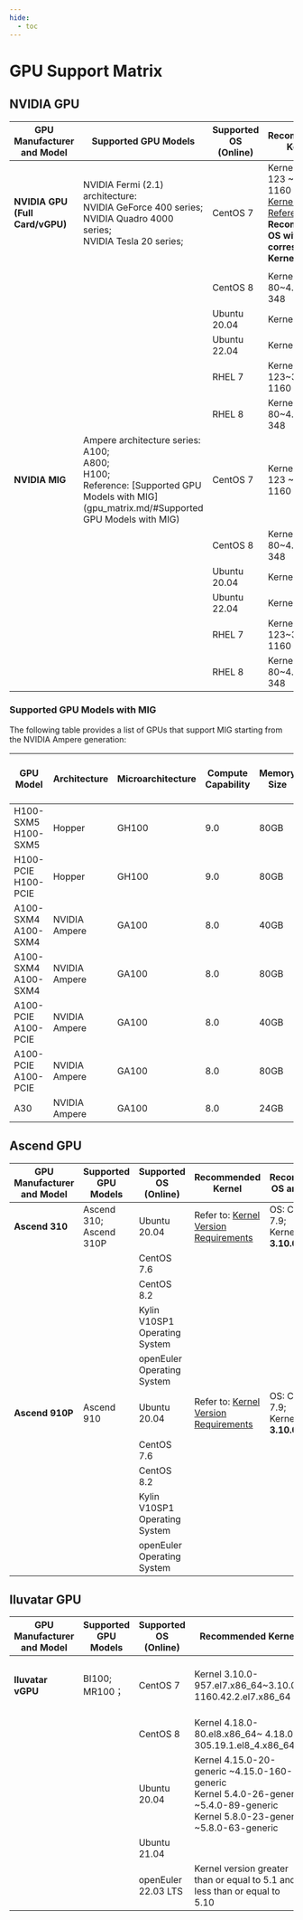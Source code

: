 ```yaml
---
hide:
  - toc
---
```


# GPU Support Matrix

## NVIDIA GPU

| GPU Manufacturer and Model        | Supported GPU Models                                         | Supported OS (Online) | Recommended Kernel                                          | Recommended OS and Kernel                            | Installation Documentation                                   |
| --------------------------------- | ------------------------------------------------------------ | ----------------------------------- | ------------------------------------------------------------ | ---------------------------------------------------- | ------------------------------------------------------------ |
| **NVIDIA GPU<br />(Full Card/vGPU)** | NVIDIA Fermi (2.1) architecture:<br />NVIDIA GeForce 400 series;<br />NVIDIA Quadro 4000 series;<br />NVIDIA Tesla 20 series; | CentOS 7                             | Kernel 3.10.0-123 ~ 3.10.0-1160<br />[Kernel Reference](https://docs.nvidia.com/grid/15.0/product-support-matrix/index.html#abstract__ubuntu)<br />**Recommended OS with corresponding Kernel version** | OS: CentOS 7.9;<br />Kernel version: __3.10.0-1160__ | [Offline Installation of GPU Operator](nvidia/install_nvidia_driver_of_operator.md) |
|                                   |                                                              |                                     |                                                              |                                                      |                                                              |
|                                   |                                                              | CentOS 8                             | Kernel 4.18.0-80~4.18.0-348                                  |                                                      |                                                              |
|                                   |                                                              | Ubuntu 20.04                         | Kernel 5.4                                                   |                                                      |                                                              |
|                                   |                                                              | Ubuntu 22.04                         | Kernel 5.19                                                  |                                                      |                                                              |
|                                   |                                                              | RHEL 7                               | Kernel 3.10.0-123~3.10.0-1160                                |                                                      |                                                              |
|                                   |                                                              | RHEL 8                               | Kernel 4.18.0-80~4.18.0-348                                  |                                                      |                                                              |
| **NVIDIA MIG**                    | Ampere architecture series:<br />A100;<br />A800;<br />H100;<br />Reference: [Supported GPU Models with MIG](gpu_matrix.md/#Supported GPU Models with MIG) | CentOS 7                             | Kernel 3.10.0-123 ~ 3.10.0-1160                              | OS: CentOS 7.9;<br />Kernel version: __3.10.0-1160__ | [Offline Installation of GPU Operator](nvidia/install_nvidia_driver_of_operator.md) |
|                                   |                                                              | CentOS 8                             | Kernel 4.18.0-80~4.18.0-348                                  |                                                      |                                                              |
|                                   |                                                              | Ubuntu 20.04                         | Kernel 5.4                                                   |                                                      |                                                              |
|                                   |                                                              | Ubuntu 22.04                         | Kernel 5.19                                                  |                                                      |                                                              |
|                                   |                                                              | RHEL 7                               | Kernel 3.10.0-123~3.10.0-1160                                |                                                      |                                                              |
|                                   |                                                              | RHEL 8                               | Kernel 4.18.0-80~4.18.0-348                                  |                                                      |                                                              |

### Supported GPU Models with MIG

The following table provides a list of GPUs that support MIG starting from the NVIDIA Ampere generation:

| GPU Model            | **Architecture** | **Microarchitecture** | **Compute Capability** | **Memory Size** | **Max. Number of GI Instances** |
| -------------------- | ---------------- | -------------------- | --------------------- | --------------- | ------------------------------ |
| H100-SXM5 H100-SXM5  | Hopper           | GH100                | 9.0                   | 80GB            | 7                              |
| H100-PCIE H100-PCIE  | Hopper           | GH100                | 9.0                   | 80GB            | 7                              |
| A100-SXM4 A100-SXM4  | NVIDIA Ampere    | GA100                | 8.0                   | 40GB            | 7                              |
| A100-SXM4 A100-SXM4  | NVIDIA Ampere    | GA100                | 8.0                   | 80GB            | 7                              |
| A100-PCIE A100-PCIE  | NVIDIA Ampere    | GA100                | 8.0                   | 40GB            | 7                              |
| A100-PCIE A100-PCIE  | NVIDIA Ampere    | GA100                | 8.0                   | 80GB            | 7                              |
| A30                  | NVIDIA Ampere    | GA100                | 8.0                   | 24GB            | 4                              |

## Ascend GPU

| GPU Manufacturer and Model | Supported GPU Models             | Supported OS (Online) | Recommended Kernel                                          | Recommended OS and Kernel                            | Installation Documentation                                   |
| -------------------------- | -------------------------------- | ----------------------------------- | ------------------------------------------------------------ | ---------------------------------------------------- | ------------------------------------------------------------ |
| **Ascend 310**             | Ascend 310;<br />Ascend 310P     | Ubuntu 20.04                         | Refer to: [Kernel Version Requirements](https://www.hiascend.com/document/detail/en/quick-installation/22.0.0/quickinstg/800_3010/quickinstg_800_3010_x86_0005.html) | OS: CentOS 7.9;<br />Kernel version: __3.10.0-1160__ | [Driver Documentation for 300 and 310P](https://www.hiascend.com/document/detail/en/quick-installation/22.0.0/quickinstg/800_3010/quickinstg_800_3010_x86_0041.html) |
|                            |                                  | CentOS 7.6                           |                                                              |                                                      |                                                              |
|                            |                                  | CentOS 8.2                           |                                                              |                                                      |                                                              |
|                            |                                  | Kylin V10SP1 Operating System        |                                                              |                                                      |                                                              |
|                            |                                  | openEuler Operating System           |                                                              |                                                      |                                                              |
| **Ascend 910P**            | Ascend 910                       | Ubuntu 20.04                         | Refer to: [Kernel Version Requirements](https://www.hiascend.com/document/detail/en/quick-installation/22.0.0/quickinstg/800_9010/quickinstg_800_9010_x86_0005.html) | OS: CentOS 7.9;<br />Kernel version: __3.10.0-1160__ | [910 Driver Documentation](https://www.hiascend.com/document/detail/en/quick-installation/22.0.0/quickinstg/800_9010/quickinstg_800_9010_x86_0049.html) |
|                            |                                  | CentOS 7.6                           |                                                              |                                                      |                                                              |
|                            |                                  | CentOS 8.2                           |                                                              |                                                      |                                                              |
|                            |                                  | Kylin V10SP1 Operating System        |                                                              |                                                      |                                                              |
|                            |                                  | openEuler Operating System           |                                                              |                                                      |                                                              |

## Iluvatar GPU

| GPU Manufacturer and Model | Supported GPU Models | Supported OS (Online) | Recommended Kernel                                          | Recommended OS and Kernel                           | Installation Documentation |
| -------------------------- | -------------------- | ----------------------------------- | ----------------------------------------------------------- | --------------------------------------------------- | -------------------------- |
| **Iluvatar vGPU**   | BI100;<br />MR100； | CentOS 7                            | Kernel 3.10.0-957.el7.x86_64~3.10.0-1160.42.2.el7.x86_64     | Operating System: CentOS 7.9;<br />Kernel Version: __3.10.0-1160__ | In progress                |
|                            |                      | CentOS 8                            | Kernel 4.18.0-80.el8.x86_64~ 4.18.0-305.19.1.el8_4.x86_64    |                                                     |                             |
|                            |                      | Ubuntu 20.04                        | Kernel 4.15.0-20-generic ~4.15.0-160-generic<br />Kernel 5.4.0-26-generic ~5.4.0-89-generic<br />Kernel 5.8.0-23-generic ~5.8.0-63-generic<br /> |                                                     |                             |
|                            |                      | Ubuntu 21.04                        |                                                              |                                                     |                             |
|                            |                      | openEuler 22.03 LTS                 | Kernel version greater than or equal to 5.1 and less than or equal to 5.10                      |                                                     |                             |
